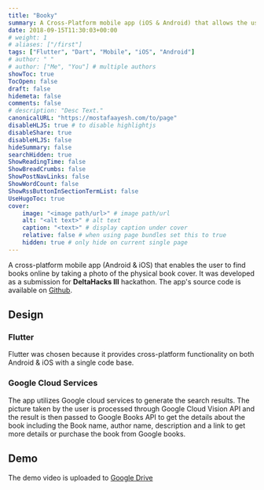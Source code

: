 ```yaml
---
title: "Booky"
summary: A Cross-Platform mobile app (iOS & Android) that allows the user to search for books by using a picture of the book cover.
date: 2018-09-15T11:30:03+00:00
# weight: 1
# aliases: ["/first"]
tags: ["Flutter", "Dart", "Mobile", "iOS", "Android"]
# author: " "
# author: ["Me", "You"] # multiple authors
showToc: true
TocOpen: false
draft: false
hidemeta: false
comments: false
# description: "Desc Text."
canonicalURL: "https://mostafaayesh.com/to/page"
disableHLJS: true # to disable highlightjs
disableShare: true
disableHLJS: false
hideSummary: false
searchHidden: true
ShowReadingTime: false
ShowBreadCrumbs: false
ShowPostNavLinks: false
ShowWordCount: false
ShowRssButtonInSectionTermList: false
UseHugoToc: true
cover:
    image: "<image path/url>" # image path/url
    alt: "<alt text>" # alt text
    caption: "<text>" # display caption under cover
    relative: false # when using page bundles set this to true
    hidden: true # only hide on current single page
---
```


A cross-platform mobile app (Android & iOS) that enables the user to find books online by taking a photo of the physical book cover. It was developed as a submission for **DeltaHacks III** hackathon. The app's source code is available on [Github](https://github.com/mostafaayesh/booky_search).  

## Design

### Flutter
Flutter was chosen because it provides cross-platform functionality on both Android & iOS with a single code base.

### Google Cloud Services
The app utilizes Google cloud services to generate the search results. The picture taken by the user is processed through Google Cloud Vision API and the result is then passed to Google Books API to get the details about the book including the Book name, author name, description and a link to get more details or purchase the book from Google books.

## Demo
The demo video is uploaded to [Google Drive](https://drive.google.com/file/d/1qSIVf_EzpNv6lCsBAJFSkiFgfXPa0Plb/preview)
